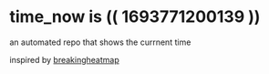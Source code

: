 # time_now is (( 1693771200139 ))

an automated repo that shows the currnent time

inspired by [breakingheatmap](https://github.com/breakingheatmap/breakingheatmap)
